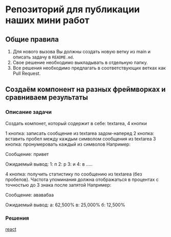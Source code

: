 # Репозиторий для публикации наших мини работ

## Общие правила

1. Для нового вызова Вы должны создать новую ветку из main и описать задачу в `README.md`.
2. Свое решение необходимо выкладывать в отдельную папку.
3. Все решения необходимо предлагать в соответствующих ветках как Pull Request.

## Создаём компонент на разных фреймворках и сравниваем результаты

### Описание задачи

Создать компонет, который содержит в себе:
textarea,
4 кнопки

1 кнопка: записать сообщение из textarea задом-наперед 
2 кнопка: вставить пробел между каждым символом сообщения из textarea 
3 кнопка: пронумеровать каждый из символов
Например:

Сообщение: привет

Ожидаемый вывод:
1: п
2: р
3: и
4: в
.....

4 кнопка: получить статистику по сообщению из textarea (без пробелов). Частота упоминания должна отображаться в процентах с точностью до 3 знака после запятой
Например:

Сообщение: ававабаа

Ожидаемый вывод: 
а: 62,500%
в: 25,000%
б: 12,500%

### Решения

[react](/react)
